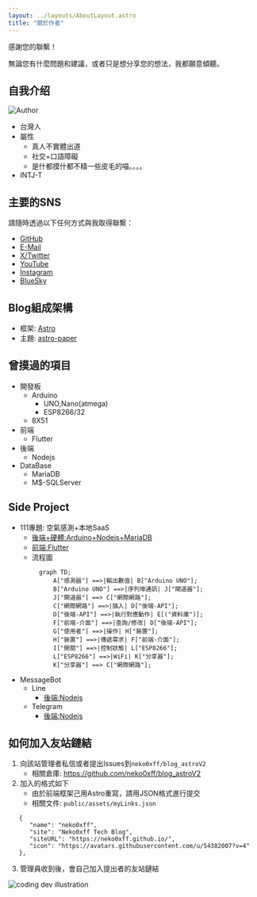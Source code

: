 ```yaml
---
layout: ../layouts/AboutLayout.astro
title: "關於作者"
---
```


感謝您的聯繫！

無論您有什麼問題和建議，或者只是想分享您的想法，我都願意傾聽。

## 自我介绍
<div>
  <img src="/assets/avatar.jpg" class="sm:w-1/2 mx-auto" alt="Author">
</div>

- 台灣人
- 屬性
  * 真人不實體出道
  * 社交+口語障礙
  * 是什都摸什都不精一些皮毛的喵。。。。
- INTJ-T

## 主要的SNS

請隨時透過以下任何方式與我取得聯繫：

- [GitHub](https://github.com/neko0xff)
- [E-Mail](mailto:chzang55@gmail.com)
- [X/Twitter](https://twitter.com/neko_0xFF)
- [YouTube](https://www.youtube.com/channel/UCfBR43eCo07mPWN6K-97TEA)
- [Instagram](https://www.instagram.com/neko_0xff/)
- [BlueSky](https://bsky.app/profile/neko0xff.bsky.social)

## Blog組成架構
- 框架: [Astro](https://docs.astro.build/zh-tw/concepts/why-astro/)
- 主題: [astro-paper](https://github.com/satnaing/astro-paper)

## 曾摸過的項目
- 開發板
    * Arduino
        * UNO,Nano(atmega)
        * ESP8266/32
    * 8X51
- 前端
    * Flutter
- 後端
    * Nodejs
- DataBase
    * MariaDB
    * M$-SQLServer

## Side Project
- 111專題: 空氣感測+本地SaaS
  * [後端+硬體:Arduino+Nodejs+MariaDB](https://github.com/neko0xff/2023_schoolResearch_Server-HW)
  * [前端:Flutter](https://github.com/neko0xff/2023_schoolResearch_ClientApp)
  * 流程圖
    ```mermaid
      graph TD;
          A["感測器"] ==>|輸出數值| B["Arduino UNO"];
          B["Arduino UNO"] ==>|序列埠通訊| J["閘道器"];
          J["閘道器"] ==> C["網際網路"];
          C["網際網路"] ==>|插入| D["後端-API"];
          D["後端-API"] ==>|執行對應動作| E[("資料庫")];
          F["前端-介面"] ==>|查詢/修改| D["後端-API"];
          G["使用者"] ==>|操作| H["裝置"];
          H["裝置"] ==>|傳遞需求| F["前端-介面"];
          I["開關"] ==>|控制狀態| L["ESP8266"];
          L["ESP8266"] ==>|WiFi| K["分享器"];
          K["分享器"] ==> C["網際網路"];
    ```
- MessageBot
  * Line
    * [後端:Nodejs](https://github.com/neko0xff/2023_LineBot_Node) 
  * Telegram
    * [後端:Nodejs](https://github.com/neko0xff/2021_telegram_chatbot)

## 如何加入友站鏈結
1. 向該站管理者私信或者提出Issues到`neko0xff/blog_astroV2`
    * 相關倉庫: https://github.com/neko0xff/blog_astroV2
2. 加入的格式如下
      * 由於前端框架己用Astro重寫，請用JSON格式進行提交
      * 相關文件: `public/assets/myLinks.json`
  ```json=
     {
        "name": "neko0xff",
        "site": "Neko0xff Tech Blog",
        "siteURL": "https://neko0xff.github.io/",
        "icon": "https://avatars.githubusercontent.com/u/54382007?v=4"
     },
  ```
3. 管理員收到後，會自己加入提出者的友站鏈結

<div>
  <img src="/assets/dev.svg" class="sm:w-1/2 mx-auto" alt="coding dev illustration">
</div>
